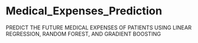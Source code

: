 # Medical_Expenses_Prediction
PREDICT THE FUTURE MEDICAL EXPENSES OF PATIENTS USING LINEAR REGRESSION, RANDOM FOREST, AND GRADIENT BOOSTING
